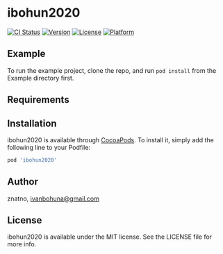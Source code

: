 # ibohun2020

[![CI Status](https://img.shields.io/travis/znatno/ibohun2020.svg?style=flat)](https://travis-ci.org/znatno/ibohun2020)
[![Version](https://img.shields.io/cocoapods/v/ibohun2020.svg?style=flat)](https://cocoapods.org/pods/ibohun2020)
[![License](https://img.shields.io/cocoapods/l/ibohun2020.svg?style=flat)](https://cocoapods.org/pods/ibohun2020)
[![Platform](https://img.shields.io/cocoapods/p/ibohun2020.svg?style=flat)](https://cocoapods.org/pods/ibohun2020)

## Example

To run the example project, clone the repo, and run `pod install` from the Example directory first.

## Requirements

## Installation

ibohun2020 is available through [CocoaPods](https://cocoapods.org). To install
it, simply add the following line to your Podfile:

```ruby
pod 'ibohun2020'
```

## Author

znatno, ivanbohuna@gmail.com

## License

ibohun2020 is available under the MIT license. See the LICENSE file for more info.
